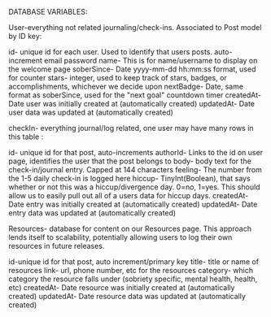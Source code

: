 DATABASE VARIABLES:

User-everything not related journaling/check-ins. Associated to Post model by ID key:

id- unique id for each user. Used to identify that users posts. auto-increment
email
password
name- This is for name/username to display on the welcome page
soberSince- Date yyyy-mm-dd hh:mm:ss format, used for counter
stars- integer, used to keep track of stars, badges, or accomplishments, whichever we decide upon
nextBadge- Date, same format as soberSince, used for the "next goal" countdown timer
createdAt- Date user was initially created at (automatically created)
updatedAt- Date user data was updated at (automatically created)

checkIn- everything journal/log related, one user may have many rows in this table :

id- unique id for that post, auto-increments
authorId- Links to the id on user page, identifies the user that the post belongs to
body- body text for the check-in/journal entry. Capped at 144 characters
feeling- The number from the 1-5 daily check-in is logged here
hiccup- TinyInt(Boolean), that says whether or not this was a hiccup/divergence day. 0=no, 1=yes. This should allow us to easily pull out all of a users data for  hiccup days.
createdAt- Date entry was initially created at (automatically created)
updatedAt- Date entry data was updated at (automatically created)

Resources- database for content on our Resources page. This approach lends itself to scalability, potentially allowing users to log their own resources in future releases.

id-unique id for that post, auto increment/primary key
title- title or name of resources
link- url, phone number, etc for the resources
category- which category the resource falls under (sobriety specific, mental health, health, etc)
createdAt- Date resource was initially created at (automatically created)
updatedAt- Date resource data was updated at (automatically created)

